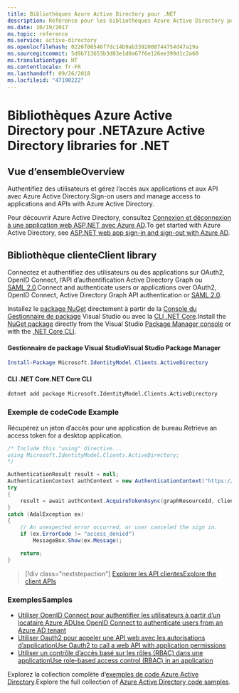 ```yaml
---
title: Bibliothèques Azure Active Directory pour .NET
description: Référence pour les bibliothèques Azure Active Directory pour .NET
ms.date: 10/19/2017
ms.topic: reference
ms.service: active-directory
ms.openlocfilehash: 0226f06546f7dc14b9ab3392008744754d47a19a
ms.sourcegitcommit: 5d9b713653b3d03e1d0a67f6e126ee399d1c2a60
ms.translationtype: HT
ms.contentlocale: fr-FR
ms.lasthandoff: 09/26/2018
ms.locfileid: "47190222"
---
```

# <a name="azure-active-directory-libraries-for-net"></a><span data-ttu-id="c61b7-103">Bibliothèques Azure Active Directory pour .NET</span><span class="sxs-lookup"><span data-stu-id="c61b7-103">Azure Active Directory libraries for .NET</span></span>

## <a name="overview"></a><span data-ttu-id="c61b7-104">Vue d’ensemble</span><span class="sxs-lookup"><span data-stu-id="c61b7-104">Overview</span></span>

<span data-ttu-id="c61b7-105">Authentifiez des utilisateurs et gérez l’accès aux applications et aux API avec Azure Active Directory.</span><span class="sxs-lookup"><span data-stu-id="c61b7-105">Sign-on users and manage access to applications and APIs with Azure Active Directory.</span></span>

<span data-ttu-id="c61b7-106">Pour découvrir Azure Active Directory, consultez [Connexion et déconnexion à une application web ASP.NET avec Azure AD](/azure/active-directory/develop/active-directory-devquickstarts-webapp-dotnet).</span><span class="sxs-lookup"><span data-stu-id="c61b7-106">To get started with Azure Active Directory, see [ASP.NET web app sign-in and sign-out with Azure AD](/azure/active-directory/develop/active-directory-devquickstarts-webapp-dotnet).</span></span>

## <a name="client-library"></a><span data-ttu-id="c61b7-107">Bibliothèque cliente</span><span class="sxs-lookup"><span data-stu-id="c61b7-107">Client library</span></span>

<span data-ttu-id="c61b7-108">Connectez et authentifiez des utilisateurs ou des applications sur OAuth2, OpenID Connect, l’API d’authentification Active Directory Graph ou [SAML 2.0](https://docs.microsoft.com/azure/active-directory/develop/active-directory-saml-protocol-reference).</span><span class="sxs-lookup"><span data-stu-id="c61b7-108">Connect and authenticate users or applications over OAuth2, OpenID Connect, Active Directory Graph API authentication or [SAML 2.0](https://docs.microsoft.com/azure/active-directory/develop/active-directory-saml-protocol-reference).</span></span>

<span data-ttu-id="c61b7-109">Installez le [package NuGet](https://www.nuget.org/packages/Microsoft.Azure.Management.AppService.Fluent) directement à partir de la [Console du Gestionnaire de package][PackageManager] Visual Studio ou avec la [CLI .NET Core][DotNetCLI].</span><span class="sxs-lookup"><span data-stu-id="c61b7-109">Install the [NuGet package](https://www.nuget.org/packages/Microsoft.Azure.Management.AppService.Fluent) directly from the Visual Studio [Package Manager console][PackageManager] or with the [.NET Core CLI][DotNetCLI].</span></span>

#### <a name="visual-studio-package-manager"></a><span data-ttu-id="c61b7-110">Gestionnaire de package Visual Studio</span><span class="sxs-lookup"><span data-stu-id="c61b7-110">Visual Studio Package Manager</span></span>

```powershell
Install-Package Microsoft.IdentityModel.Clients.ActiveDirectory
```

#### <a name="net-core-cli"></a><span data-ttu-id="c61b7-111">CLI .NET Core</span><span class="sxs-lookup"><span data-stu-id="c61b7-111">.NET Core CLI</span></span>

```bash
dotnet add package Microsoft.IdentityModel.Clients.ActiveDirectory
```

### <a name="code-example"></a><span data-ttu-id="c61b7-112">Exemple de code</span><span class="sxs-lookup"><span data-stu-id="c61b7-112">Code Example</span></span>

<span data-ttu-id="c61b7-113">Récupérez un jeton d’accès pour une application de bureau.</span><span class="sxs-lookup"><span data-stu-id="c61b7-113">Retrieve an access token for a desktop application.</span></span>

```csharp
/* Include this "using" directive...
using Microsoft.IdentityModel.Clients.ActiveDirectory;
*/

AuthenticationResult result = null;
AuthenticationContext authContext = new AuthenticationContext("https://someauthority.com");
try
{
    result = await authContext.AcquireTokenAsync(graphResourceId, clientId, redirectUri, new PlatformParameters(PromptBehavior.Auto));
}
catch (AdalException ex)
{
    // An unexpected error occurred, or user canceled the sign in.
    if (ex.ErrorCode != "access_denied")
        MessageBox.Show(ex.Message);

    return;
}
```

> [!div class="nextstepaction"]
> [<span data-ttu-id="c61b7-114">Explorer les API clientes</span><span class="sxs-lookup"><span data-stu-id="c61b7-114">Explore the client APIs</span></span>](/dotnet/api/overview/azure/activedirectory/client)

### <a name="samples"></a><span data-ttu-id="c61b7-115">Exemples</span><span class="sxs-lookup"><span data-stu-id="c61b7-115">Samples</span></span>

* [<span data-ttu-id="c61b7-116">Utiliser OpenID Connect pour authentifier les utilisateurs à partir d’un locataire Azure AD</span><span class="sxs-lookup"><span data-stu-id="c61b7-116">Use OpenID Connect to authenticate users from an Azure AD tenant</span></span>](https://github.com/Azure-Samples/active-directory-dotnet-webapp-openidconnect)
* [<span data-ttu-id="c61b7-117">Utiliser Oauth2 pour appeler une API web avec les autorisations d’application</span><span class="sxs-lookup"><span data-stu-id="c61b7-117">Use Oauth2 to call a web API with application permissions</span></span>](https://github.com/Azure-Samples/active-directory-dotnet-webapp-webapi-oauth2-appidentity)
* [<span data-ttu-id="c61b7-118">Utiliser un contrôle d’accès basé sur les rôles (RBAC) dans une application</span><span class="sxs-lookup"><span data-stu-id="c61b7-118">Use role-based access control (RBAC) in an application</span></span>](https://github.com/Azure-Samples/active-directory-dotnet-webapp-roleclaims)

<span data-ttu-id="c61b7-119">Explorez la collection complète d’[exemples de code Azure Active Directory](/azure/active-directory/develop/active-directory-code-samples).</span><span class="sxs-lookup"><span data-stu-id="c61b7-119">Explore the full collection of [Azure Active Directory code samples](/azure/active-directory/develop/active-directory-code-samples).</span></span>

[PackageManager]: https://docs.microsoft.com/nuget/tools/package-manager-console
[DotNetCLI]: https://docs.microsoft.com/dotnet/core/tools/dotnet-add-package
